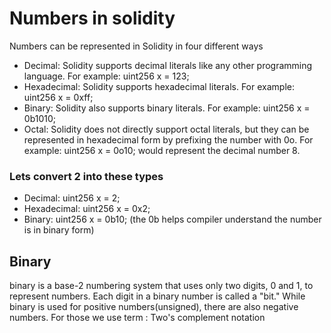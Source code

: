 # Numbers in solidity
Numbers can be represented in Solidity in four different ways
- Decimal: Solidity supports decimal literals like any other programming language. For example: uint256 x = 123;
- Hexadecimal: Solidity supports hexadecimal literals. For example: uint256 x = 0xff;
- Binary: Solidity also supports binary literals. For example: uint256 x = 0b1010; 
- Octal: Solidity does not directly support octal literals, but they can be represented in hexadecimal form by prefixing the number with 0o. For example: uint256 x = 0o10; would represent the decimal number 8.

### Lets convert 2 into these types
- Decimal: uint256 x = 2;
- Hexadecimal: uint256 x = 0x2;
- Binary: uint256 x = 0b10; (the 0b helps compiler understand the number is in binary form)

## Binary
binary is a base-2 numbering system that uses only two digits, 0 and 1, to represent numbers. Each digit in a binary number is called a "bit."
While binary is used for positive numbers(unsigned), there are also negative numbers. For those we use 
term
 : Two's complement notation